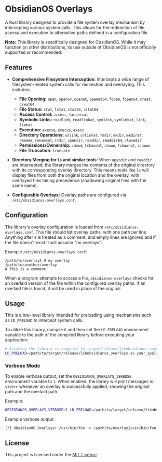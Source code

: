 # ObsidianOS Overlays

A Rust library designed to provide a file system overlay mechanism by intercepting various system calls. This allows for the redirection of file access and execution to alternative paths defined in a configuration file.

**Note:** This library is specifically designed for ObsidianOS. While it may function on other distributions, its use outside of ObsidianOS is not officially supported or recommended.

## Features

- **Comprehensive Filesystem Interception:** Intercepts a wide range of filesystem-related system calls for redirection and overlaying. This includes:
    - **File Opening:** `open`, `open64`, `openat`, `openat64`, `fopen`, `fopen64`, `creat`, `creat64`
    - **File Status:** `stat`, `lstat`, `stat64`, `lstat64`
    - **Access Control:** `access`, `faccessat`
    - **Symbolic Links:** `readlink`, `readlinkat`, `symlink`, `symlinkat`, `link`, `linkat`
    - **Execution:** `execve`, `execvp`, `execv`
    - **Directory Operations:** `unlink`, `unlinkat`, `rmdir`, `mkdir`, `mkdirat`, `rename`, `renameat`, `chdir`, `opendir`, `readdir`, `readdir64`, `closedir`
    - **Permissions/Ownership:** `chmod`, `fchmodat`, `chown`, `fchownat`, `lchown`
    - **File Truncation:** `truncate`

- **Directory Merging for `ls` and similar tools:** When `opendir` and `readdir` are intercepted, the library merges the contents of the original directory with its corresponding overlay directory. This means tools like `ls` will display files from both the original location and the overlay, with overlayed files taking precedence (shadowing original files with the same name).

- **Configurable Overlays:** Overlay paths are configured via `/etc/obsidianos-overlays.conf`.

## Configuration

The library's overlay configuration is loaded from `/etc/obsidianos-overlays.conf`. This file should list overlay paths, with one path per line. Anything after `#` is treated as a comment, and empty lines are ignored and if the file doesn't exist it will assume "no overlays".

Example `/etc/obsidianos-overlays.conf`:

```
/path/to/overlay1 # my overlay
/path/to/another/overlay
# This is a comment
```

When a program attempts to access a file, `obsidianos-overlays` checks for an overlaid version of the file within the configured overlay paths. If an overlaid file is found, it will be used in place of the original.

## Usage

This is a low-level library intended for preloading using mechanisms such as `LD_PRELOAD` to intercept system calls.

To utilize this library, compile it and then set the `LD_PRELOAD` environment variable to the path of the compiled library before executing your application:

```bash
# Assuming the library is compiled to target/release/libobsidianos_overlays.so
LD_PRELOAD=/path/to/target/release/libobsidianos_overlays.so your_application
```

### Verbose Mode

To enable verbose output, set the `OBSIDIANOS_OVERLAYS_VERBOSE` environment variable to `1`. When enabled, the library will print messages to `stderr` whenever an overlay is successfully applied, showing the original path and the overlaid path.

Example:

```bash
OBSIDIANOS_OVERLAYS_VERBOSE=1 LD_PRELOAD=/path/to/target/release/libobsidianos_overlays.so your_application
```

Example verbose output:

```
[*] ObsidianOS Overlays: /usr/bin/foo -> /path/to/overlay1/usr/bin/foo
```

## License

This project is licensed under the [MIT License](LICENSE).
